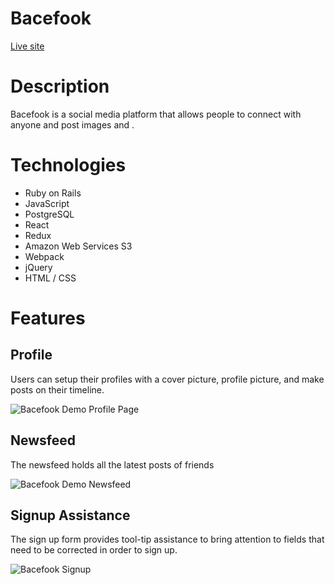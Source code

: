 # Bacefook

[Live site](http://thebacefook.herokuapp.com/)

# Description

Bacefook is a social media platform that allows people to connect with anyone and post images and .

# Technologies

  * Ruby on Rails
  * JavaScript
  * PostgreSQL
  * React
  * Redux
  * Amazon Web Services S3
  * Webpack
  * jQuery
  * HTML / CSS
    
# Features

## Profile

Users can setup their profiles with a cover picture, profile picture, and make posts on their timeline.

![Bacefook Demo Profile Page](./screenshots/splash.png)

## Newsfeed

The newsfeed holds all the latest posts of friends

![Bacefook Demo Newsfeed](./screenshots/splash.png)

## Signup Assistance

The sign up form provides tool-tip assistance to bring attention to fields that need to be corrected in order to sign up.

![Bacefook Signup](./screenshots/splash.png)
